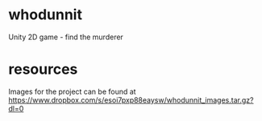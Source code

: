 # whodunnit
Unity 2D game - find the murderer



# resources
Images for the project can be found at https://www.dropbox.com/s/esoi7pxp88eaysw/whodunnit_images.tar.gz?dl=0
